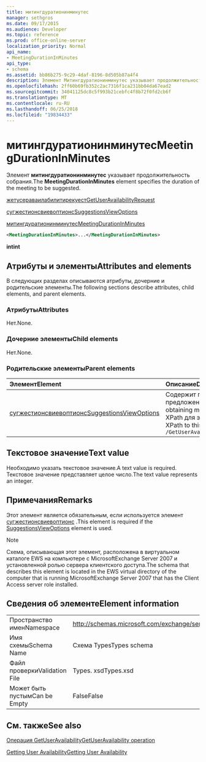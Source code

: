 ```yaml
---
title: митингдуратионинминутес
manager: sethgros
ms.date: 09/17/2015
ms.audience: Developer
ms.topic: reference
ms.prod: office-online-server
localization_priority: Normal
api_name:
- MeetingDurationInMinutes
api_type:
- schema
ms.assetid: bb86b275-9c29-4daf-8196-8d505b87a4f4
description: Элемент Митингдуратионинминутес указывает продолжительность собрания.
ms.openlocfilehash: 2ff60b69fb352c2ac7316f1ca231bb04da67ead2
ms.sourcegitcommit: 34041125dc8c5f993b21cebfc4f8b72f0fd2cb6f
ms.translationtype: MT
ms.contentlocale: ru-RU
ms.lasthandoff: 06/25/2018
ms.locfileid: "19834433"
---
```

# <a name="meetingdurationinminutes"></a><span data-ttu-id="b497f-103">митингдуратионинминутес</span><span class="sxs-lookup"><span data-stu-id="b497f-103">MeetingDurationInMinutes</span></span>

<span data-ttu-id="b497f-104">Элемент **митингдуратионинминутес** указывает продолжительность собрания.</span><span class="sxs-lookup"><span data-stu-id="b497f-104">The **MeetingDurationInMinutes** element specifies the duration of the meeting to be suggested.</span></span> 
  
[<span data-ttu-id="b497f-105">жетусераваилабилитирекуест</span><span class="sxs-lookup"><span data-stu-id="b497f-105">GetUserAvailabilityRequest</span></span>](getuseravailabilityrequest.md)
  
[<span data-ttu-id="b497f-106">сугжестионсвиевоптионс</span><span class="sxs-lookup"><span data-stu-id="b497f-106">SuggestionsViewOptions</span></span>](suggestionsviewoptions.md)
  
[<span data-ttu-id="b497f-107">митингдуратионинминутес</span><span class="sxs-lookup"><span data-stu-id="b497f-107">MeetingDurationInMinutes</span></span>](meetingdurationinminutes.md)
  
```xml
<MeetingDurationInMinutes>...</MeetingDurationInMinutes>
```

 <span data-ttu-id="b497f-108">**int**</span><span class="sxs-lookup"><span data-stu-id="b497f-108">**int**</span></span>
## <a name="attributes-and-elements"></a><span data-ttu-id="b497f-109">Атрибуты и элементы</span><span class="sxs-lookup"><span data-stu-id="b497f-109">Attributes and elements</span></span>

<span data-ttu-id="b497f-110">В следующих разделах описываются атрибуты, дочерние и родительские элементы.</span><span class="sxs-lookup"><span data-stu-id="b497f-110">The following sections describe attributes, child elements, and parent elements.</span></span>
  
### <a name="attributes"></a><span data-ttu-id="b497f-111">Атрибуты</span><span class="sxs-lookup"><span data-stu-id="b497f-111">Attributes</span></span>

<span data-ttu-id="b497f-112">Нет.</span><span class="sxs-lookup"><span data-stu-id="b497f-112">None.</span></span>
  
### <a name="child-elements"></a><span data-ttu-id="b497f-113">Дочерние элементы</span><span class="sxs-lookup"><span data-stu-id="b497f-113">Child elements</span></span>

<span data-ttu-id="b497f-114">Нет.</span><span class="sxs-lookup"><span data-stu-id="b497f-114">None.</span></span>
  
### <a name="parent-elements"></a><span data-ttu-id="b497f-115">Родительские элементы</span><span class="sxs-lookup"><span data-stu-id="b497f-115">Parent elements</span></span>

|<span data-ttu-id="b497f-116">**Элемент**</span><span class="sxs-lookup"><span data-stu-id="b497f-116">**Element**</span></span>|<span data-ttu-id="b497f-117">**Описание**</span><span class="sxs-lookup"><span data-stu-id="b497f-117">**Description**</span></span>|
|:-----|:-----|
|[<span data-ttu-id="b497f-118">сугжестионсвиевоптионс</span><span class="sxs-lookup"><span data-stu-id="b497f-118">SuggestionsViewOptions</span></span>](suggestionsviewoptions.md) <br/> |<span data-ttu-id="b497f-119">Содержит параметры для получения сведений о предложении собрания.</span><span class="sxs-lookup"><span data-stu-id="b497f-119">Contains the options for obtaining meeting suggestion information.</span></span>  <br/> <span data-ttu-id="b497f-120">XPath для этого элемента:</span><span class="sxs-lookup"><span data-stu-id="b497f-120">The following is the XPath to this element:</span></span>  <br/>  `/GetUserAvailabilityRequest/SuggestionViewOptions` <br/> |
   
## <a name="text-value"></a><span data-ttu-id="b497f-121">Текстовое значение</span><span class="sxs-lookup"><span data-stu-id="b497f-121">Text value</span></span>

<span data-ttu-id="b497f-122">Необходимо указать текстовое значение.</span><span class="sxs-lookup"><span data-stu-id="b497f-122">A text value is required.</span></span> <span data-ttu-id="b497f-123">Текстовое значение представляет целое число.</span><span class="sxs-lookup"><span data-stu-id="b497f-123">The text value represents an integer.</span></span>
  
## <a name="remarks"></a><span data-ttu-id="b497f-124">Примечания</span><span class="sxs-lookup"><span data-stu-id="b497f-124">Remarks</span></span>

<span data-ttu-id="b497f-125">Этот элемент является обязательным, если используется элемент [сугжестионсвиевоптионс](suggestionsviewoptions.md) .</span><span class="sxs-lookup"><span data-stu-id="b497f-125">This element is required if the [SuggestionsViewOptions](suggestionsviewoptions.md) element is used.</span></span> 
  
> [!NOTE]
> <span data-ttu-id="b497f-126">Схема, описывающая этот элемент, расположена в виртуальном каталоге EWS на компьютере с MicrosoftExchange Server 2007 и установленной ролью сервера клиентского доступа.</span><span class="sxs-lookup"><span data-stu-id="b497f-126">The schema that describes this element is located in the EWS virtual directory of the computer that is running MicrosoftExchange Server 2007 that has the Client Access server role installed.</span></span> 
  
## <a name="element-information"></a><span data-ttu-id="b497f-127">Сведения об элементе</span><span class="sxs-lookup"><span data-stu-id="b497f-127">Element information</span></span>

|||
|:-----|:-----|
|<span data-ttu-id="b497f-128">Пространство имен</span><span class="sxs-lookup"><span data-stu-id="b497f-128">Namespace</span></span>  <br/> |http://schemas.microsoft.com/exchange/services/2006/types  <br/> |
|<span data-ttu-id="b497f-129">Имя схемы</span><span class="sxs-lookup"><span data-stu-id="b497f-129">Schema Name</span></span>  <br/> |<span data-ttu-id="b497f-130">Схема Types</span><span class="sxs-lookup"><span data-stu-id="b497f-130">Types schema</span></span>  <br/> |
|<span data-ttu-id="b497f-131">Файл проверки</span><span class="sxs-lookup"><span data-stu-id="b497f-131">Validation File</span></span>  <br/> |<span data-ttu-id="b497f-132">Types. xsd</span><span class="sxs-lookup"><span data-stu-id="b497f-132">Types.xsd</span></span>  <br/> |
|<span data-ttu-id="b497f-133">Может быть пустым</span><span class="sxs-lookup"><span data-stu-id="b497f-133">Can be Empty</span></span>  <br/> |<span data-ttu-id="b497f-134">False</span><span class="sxs-lookup"><span data-stu-id="b497f-134">False</span></span>  <br/> |
   
## <a name="see-also"></a><span data-ttu-id="b497f-135">См. также</span><span class="sxs-lookup"><span data-stu-id="b497f-135">See also</span></span>



[<span data-ttu-id="b497f-136">Операция GetUserAvailability</span><span class="sxs-lookup"><span data-stu-id="b497f-136">GetUserAvailability operation</span></span>](getuseravailability-operation.md)


[<span data-ttu-id="b497f-137">Getting User Availability</span><span class="sxs-lookup"><span data-stu-id="b497f-137">Getting User Availability</span></span>](http://msdn.microsoft.com/library/d4133fcb-9b0f-4e6b-aadf-a389da83516a%28Office.15%29.aspx)

